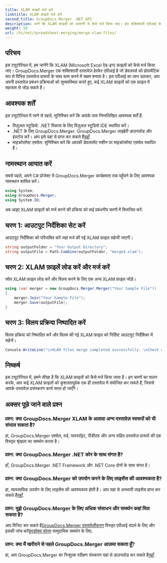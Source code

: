 ```yaml
---
title: XLAM फ़ाइलें मर्ज करें
linktitle: XLAM फ़ाइलें मर्ज करें
second_title: GroupDocs.Merger .NET API
description: जानें कि XLAM फ़ाइलों को आसानी से कैसे मर्ज किया जाए। इस शक्तिशाली एपीआई के साथ अपने दस्तावेज़ प्रबंधन कार्यों को सरल बनाएं।
weight: 10
url: /hi/net/spreadsheet-merging/merge-xlam-files/
---
```

## परिचय

इस ट्यूटोरियल में, हम जानेंगे कि XLAM (Microsoft Excel ऐड-इन) फ़ाइलों को कैसे मर्ज किया जाए। GroupDocs.Merger एक शक्तिशाली दस्तावेज़ हेरफेर एपीआई है जो डेवलपर्स को प्रोग्रामेटिक रूप से विभिन्न दस्तावेज़ प्रारूपों के साथ काम करने में सक्षम बनाता है। इस एपीआई का लाभ उठाकर, आप अपनी दस्तावेज़ प्रबंधन प्रक्रियाओं को सुव्यवस्थित करते हुए, कई XLAM फ़ाइलों को एक फ़ाइल में सहजता से जोड़ सकते हैं।

## आवश्यक शर्तें

इस ट्यूटोरियल में जाने से पहले, सुनिश्चित करें कि आपके पास निम्नलिखित आवश्यक शर्तें हैं:

- विज़ुअल स्टूडियो: .NET विकास के लिए विज़ुअल स्टूडियो IDE स्थापित करें।
-  .NET के लिए GroupDocs.Merger: GroupDocs.Merger लाइब्रेरी डाउनलोड और इंस्टॉल करें। आप इसे यहां से प्राप्त कर सकते हैं[यहाँ](https://releases.groupdocs.com/merger/net/).
- माइक्रोसॉफ्ट एक्सेल: सुनिश्चित करें कि आपकी डेवलपमेंट मशीन पर माइक्रोसॉफ्ट एक्सेल स्थापित है।

## नामस्थान आयात करें

सबसे पहले, अपने C# प्रोजेक्ट में GroupDocs.Merger कार्यक्षमता तक पहुँचने के लिए आवश्यक नामस्थान शामिल करें।

```csharp
using System; 
using GroupDocs.Merger;
using System.IO;
```

अब आइए XLAM फ़ाइलों को मर्ज करने की प्रक्रिया को कई प्रबंधनीय चरणों में विभाजित करें:

## चरण 1: आउटपुट निर्देशिका सेट करें

आउटपुट निर्देशिका को परिभाषित करें जहां मर्ज की गई XLAM फ़ाइल सहेजी जाएगी।

```csharp
string outputFolder = "Your Output Directory";
string outputFile = Path.Combine(outputFolder, "merged.xlam");
```

## चरण 2: XLAM फ़ाइलें लोड करें और मर्ज करें

स्रोत XLAM फ़ाइल लोड करें और विलय करने के लिए एक अन्य XLAM फ़ाइल जोड़ें।

```csharp
using (var merger = new GroupDocs.Merger.Merger("Your Sample File"))
{
    merger.Join("Your Sample File");
    merger.Save(outputFile);
}
```

## चरण 3: विलय प्रक्रिया निष्पादित करें

विलय प्रक्रिया को निष्पादित करें और विलय की गई XLAM फ़ाइल को निर्दिष्ट आउटपुट निर्देशिका में सहेजें।

```csharp
Console.WriteLine("\nXLAM files merge completed successfully. \nCheck output in {0}", outputFolder);
```

## निष्कर्ष

इस ट्यूटोरियल में, हमने सीखा है कि XLAM फ़ाइलों को कैसे मर्ज किया जाता है। इन चरणों का पालन करके, आप कई XLAM फ़ाइलों को कुशलतापूर्वक एक ही दस्तावेज़ में संयोजित कर सकते हैं, जिससे आपके दस्तावेज़ प्रसंस्करण कार्य सरल हो जाएँगे।

## अक्सर पूछे जाने वाले प्रश्न

### प्रश्न: क्या GroupDocs.Merger XLAM के अलावा अन्य दस्तावेज़ स्वरूपों को भी संभाल सकता है?

हां, GroupDocs.Merger एक्सेल, वर्ड, पावरपॉइंट, पीडीएफ और अन्य सहित दस्तावेज़ प्रारूपों की एक विस्तृत श्रृंखला का समर्थन करता है।

### प्रश्न: क्या GroupDocs.Merger .NET कोर के साथ संगत है?

हाँ, GroupDocs.Merger .NET Framework और .NET Core दोनों के साथ संगत है।

### प्रश्न: क्या GroupDocs.Merger को उपयोग करने के लिए लाइसेंस की आवश्यकता है?

हां, व्यावसायिक उपयोग के लिए लाइसेंस की आवश्यकता होती है। आप यहां से अस्थायी लाइसेंस प्राप्त कर सकते हैं[यहाँ](https://purchase.groupdocs.com/temporary-license/).

### प्रश्न: मुझे GroupDocs.Merger के लिए अधिक संसाधन और समर्थन कहां मिल सकता है?

 आप विजिट कर सकते हैं[GroupDocs.Merger दस्तावेज़ीकरण](https://tutorials.groupdocs.com/merger/net/) विस्तृत एपीआई संदर्भ के लिए और इसकी जांच करें[ग्रुपडॉक्स फोरम](https://forum.groupdocs.com/c/merger/32) सामुदायिक समर्थन के लिए.

### प्रश्न: क्या मैं खरीदने से पहले GroupDocs.Merger आज़मा सकता हूँ?

 हां, आप GroupDocs.Merger का निःशुल्क परीक्षण संस्करण यहां से डाउनलोड कर सकते हैं[यहाँ](https://releases.groupdocs.com/).